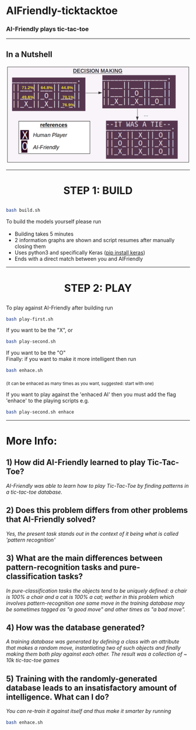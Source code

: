 # AIFriendly-ticktacktoe


<h3>AI-Friendly plays tic-tac-toe</h3>


---

<h2> In a Nutshell </h2>
<img src="./infograph.png">

---

<h1><p align="center"><b>STEP 1: BUILD</b></p></h1>

```bash
bash build.sh
```

To build the models yourself please run
<sub>
* Building takes 5 minutes
* 2 information graphs are shown and script resumes after manually closing them
* Uses python3 and specifically Keras (<a href="https://pypi.org/project/Keras/">pip install keras</a>)
* Ends with a direct match between you and AIFriendly
</sub>

---

<h1><p align="center"><b>STEP 2: PLAY</b></p></h1>


To play against AI-Friendly after building run

```bash
bash play-first.sh
```
If you want to be the "X", or 

```bash
bash play-second.sh
```

If you want to be the "O"
<br>
Finally: if you want to make it more intelligent then run
```bash
bash enhace.sh
```
<sub>(it can be enhaced as many times as you want, suggested: start with one)</sub>

If you want to play against the 'enhaced AI' then you must add the flag 'enhace' to the playing scripts
e.g.

```bash
bash play-second.sh enhace
```

---

<h1>More Info:</h1>

<h2>1) How did AI-Friendly learned to play Tic-Tac-Toe?</h2>
<i>AI-Friendly was able to learn how to play Tic-Tac-Toe by finding patterns in a tic-tac-toe database.</i>

<h2>2) Does this problem differs from other problems that AI-Friendly solved?</h2>
<i>Yes, the present task stands out in the context of it being what is called 'pattern recognition'</i>

<h2>3) What are the main differences between pattern-recognition tasks and pure-classification tasks?</h2>
<i>In pure-classification tasks the objects tend to be uniquely defined: a chair is 100% a chair and a cat is 100% a cat; wether in this problem which involves pattern-recognition one same move in the training database may be sometimes tagged as "a good move" and other times as "a bad move".</i>

<h2>4) How was the database generated?</h2>
<i>A training database was generated by defining a class with an attribute that makes a random move, instantiating two of such objects and finally making them both play against each other. The result was a collection of ~ 10k tic-tac-toe games</i>

<h2>5) Training with the randomly-generated database leads to an insatisfactory amount of intelligence. What can I do?</h2>
<i>You can re-train it against itself and thus make it smarter by running</i>

```bash
bash enhace.sh
```


